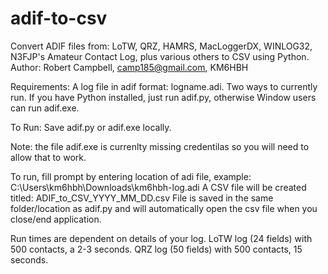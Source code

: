 # adif-to-csv
  Convert ADIF files from:  LoTW, QRZ, HAMRS, MacLoggerDX, WINLOG32, N3FJP's Amateur Contact Log, plus various others to CSV using Python.
  Author: Robert Campbell, camp185@gmail.com, KM6HBH

Requirements: 
  A log file in adif format: logname.adi. Two ways to currently run. If you have Python installed, just run adif.py, otherwise Window users can run adif.exe.

To Run: 
  Save adif.py or adif.exe locally. 
  
  Note: the file adif.exe is currenlty missing credentilas so you will need to allow that to work.
  
  To run, fill prompt by entering location of adi file, example: C:\Users\km6hbh\Downloads\km6hbh-log.adi
  A CSV file will be created titled: ADIF_to_CSV_YYYY_MM_DD.csv
  File is saved in the same folder/location as adif.py and will automatically open the csv file when you close/end application.
  
  Run times are dependent on details of your log. LoTW log (24 fields) with 500 contacts, a 2-3 seconds. QRZ log (50 fields) with 500 contacts, 15 seconds. 
